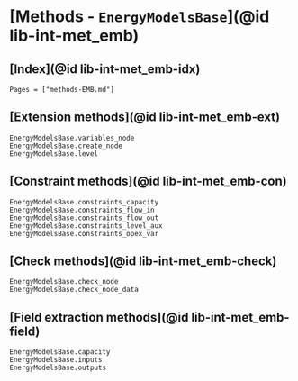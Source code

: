 # [Methods - `EnergyModelsBase`](@id lib-int-met_emb)

## [Index](@id lib-int-met_emb-idx)

```@index
Pages = ["methods-EMB.md"]
```

## [Extension methods](@id lib-int-met_emb-ext)

```@docs
EnergyModelsBase.variables_node
EnergyModelsBase.create_node
EnergyModelsBase.level
```

## [Constraint methods](@id lib-int-met_emb-con)

```@docs
EnergyModelsBase.constraints_capacity
EnergyModelsBase.constraints_flow_in
EnergyModelsBase.constraints_flow_out
EnergyModelsBase.constraints_level_aux
EnergyModelsBase.constraints_opex_var
```

## [Check methods](@id lib-int-met_emb-check)

```@docs
EnergyModelsBase.check_node
EnergyModelsBase.check_node_data
```

## [Field extraction methods](@id lib-int-met_emb-field)

```@docs
EnergyModelsBase.capacity
EnergyModelsBase.inputs
EnergyModelsBase.outputs
```

